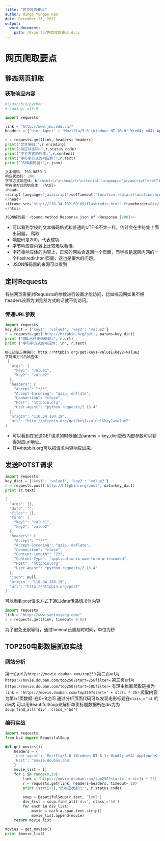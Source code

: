 ```yaml
---
title: "网页爬取要点"
author: Ringo Yungpo Kao
date: December 23, 2017
output:
  word_document:
    path: /Exports/网页爬取要点.docx
---
```

# 网页爬取要点
## 静态网页抓取
### 获取响应内容
```Python
#!/usr/bin/python
# coding: utf-8

import requests

link = "http://www.jmu.edu.cn/"
headers = {'User-Agent' : 'Mozilla/5.0 (Windows NT 10.0; Win64; x64) AppleWebKit/537.36 (KHTML, like Gecko) Chrome/63.0.3239.84 Safari/537.36'} 

r = requests.get(link, headers= headers)
print("文本编码:",r.encoding)
print("响应状态码:",r.status_code)
print("字节方式响应体:",r.content)
print("字符串方式的响应体:",r.text)
print("JSON解码器:",r.json)
```
```PowerShell
文本编码: ISO-8859-1
响应状态码: 200
字节方式响应体: b'<html>\r\n<head>\r\n<script language="javascript">setTimeout("location.replace(location.href.split(\\"#\\")[0])",1000);</script>\r\n</head>\r\n<iframe src="http://210.34.132.69:89/flashredir.html" frameborder=0></iframe>\r\n</html>\r\n\r\n'
字符串方式的响应体: <html>
<head>
<script language="javascript">setTimeout("location.replace(location.href.split(\"#\")[0])",1000);</script>
</head>
<iframe src="http://210.34.132.69:89/flashredir.html" frameborder=0></iframe>
</html>

JSON解码器: <bound method Response.json of <Response [200]>>
```

- 可以看到学校的文本编码格式和普通的UTF-8不大一样，估计会在字符集上面出问题。
爬取
- 响应码是200，代表成功
- 字节响应提内容上比较难以看懂。
- 字符串响应体的内容上，正常的网站会返回一个页面，而学校是返回内网的一个flashredir.html页面，这也是很大的问题。
- JSON解码器的来源可以看到

## 定时Requests
有些网页需要对Requests的参数进行设置才能访问，比如校园网如果不把headers设置为浏览器方式的话就不能访问。
### 传递URL参数
```Python
import requests
key_dict = {'key1': 'value1', 'key2': 'value2'}
r = requests.get('http://httpbin.org/get', params=key_dict)
print ("URL已经正确编码:", r.url)
print ("字符串方式的响应体: \n", r.text)
```
```PowerShell
URL已经正确编码: http://httpbin.org/get?key1=value1&key2=value2
字符串方式的响应体: 
 {
  "args": {
    "key1": "value1", 
    "key2": "value2"
  }, 
  "headers": {
    "Accept": "*/*", 
    "Accept-Encoding": "gzip, deflate", 
    "Connection": "close", 
    "Host": "httpbin.org", 
    "User-Agent": "python-requests/2.18.4"
  }, 
  "origin": "110.34.180.19", 
  "url": "http://httpbin.org/get?key1=value1&key2=value2"
}
```
- 可以看到在发送GET请求的时候通过params = key_dict更改内部参数可以获得对应url地址。
- 其中httpbin.org可以把请求内容响应出来。
## 发送POTST请求
```Python
import requests
key_dict = {'key1': 'value1', 'key2': 'value2'}
r = requests.post('http://httpbin.org/post', data=key_dict)
print (r.text)
```
```PowerShell
{
  "args": {}, 
  "data": "", 
  "files": {}, 
  "form": {
    "key1": "value1", 
    "key2": "value2"
  }, 
  "headers": {
    "Accept": "*/*", 
    "Accept-Encoding": "gzip, deflate", 
    "Connection": "close", 
    "Content-Length": "23", 
    "Content-Type": "application/x-www-form-urlencoded", 
    "Host": "httpbin.org", 
    "User-Agent": "python-requests/2.18.4"
  }, 
  "json": null, 
  "origin": "110.34.180.19", 
  "url": "http://httpbin.org/post"
}
```
可以看到post请求方式下通过data传递请求体内容
```Python
import requests
link = "http://www.santostang.com/" 
r = requests.get(link, timeout= 0.01)
```
为了避免无限等待，通过timeout设置超时时间，单位为秒

## TOP250电影数据抓取实战
### 网站分析
第一页url为`https://movie.douban.com/top250`
第二页url为`https://movie.douban.com/top250?start=25&filter=`
第三页url为`https://movie.douban.com/top250?start=50&filter=`
有理由推断爬取链接为`link = 'https://movie.douban.com/top250?start=' + str(i * 25)`
爬取内容为第i+1页数据
i在0~9之间
通过分析页面代码可以发现电影标题在`class_='hd'`的div内
可以用BeautifulSoup来解析单页标题数据所在div为为`soup.find_all('div', class_='hd')`
### 编码实战
```Python
import requests
from bs4 import BeautifulSoup

def get_movies():
    headers = {
    'user-agent': 'Mozilla/5.0 (Windows NT 6.1; Win64; x64) AppleWebKit/537.36 (KHTML, like Gecko) Chrome/52.0.2743.82 Safari/537.36',
    'Host': 'movie.douban.com'
    }
    movie_list = []
    for i in range(0,10):
        link = 'https://movie.douban.com/top250?start=' + str(i * 25)
        r = requests.get(link, headers=headers, timeout= 10)
        print (str(i+1),"页响应状态码:", r.status_code)
        
        soup = BeautifulSoup(r.text, "lxml")
        div_list = soup.find_all('div', class_='hd')
        for each in div_list:
            movie = each.a.span.text.strip()
            movie_list.append(movie)
    return movie_list
        
movies = get_movies()
print (movie_list)
```